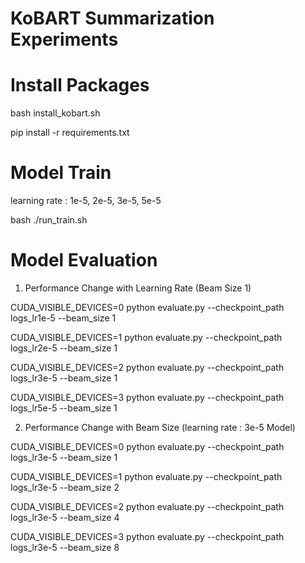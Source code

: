 # KoBART Summarization Experiments

# Install Packages

bash install_kobart.sh

pip install -r requirements.txt

# Model Train
learning rate : 1e-5, 2e-5, 3e-5, 5e-5

bash ./run_train.sh

# Model Evaluation

1) Performance Change with Learning Rate (Beam Size 1)

CUDA_VISIBLE_DEVICES=0 python evaluate.py --checkpoint_path logs_lr1e-5 --beam_size 1

CUDA_VISIBLE_DEVICES=1 python evaluate.py --checkpoint_path logs_lr2e-5 --beam_size 1

CUDA_VISIBLE_DEVICES=2 python evaluate.py --checkpoint_path logs_lr3e-5 --beam_size 1

CUDA_VISIBLE_DEVICES=3 python evaluate.py --checkpoint_path logs_lr5e-5 --beam_size 1

2) Performance Change with Beam Size (learning rate : 3e-5 Model)

CUDA_VISIBLE_DEVICES=0 python evaluate.py --checkpoint_path logs_lr3e-5 --beam_size 1

CUDA_VISIBLE_DEVICES=1 python evaluate.py --checkpoint_path logs_lr3e-5 --beam_size 2

CUDA_VISIBLE_DEVICES=2 python evaluate.py --checkpoint_path logs_lr3e-5 --beam_size 4

CUDA_VISIBLE_DEVICES=3 python evaluate.py --checkpoint_path logs_lr3e-5 --beam_size 8
